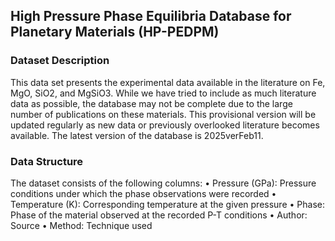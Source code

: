 ## High Pressure Phase Equilibria Database for Planetary Materials (HP-PEDPM)

### Dataset Description

This data set presents the experimental data available in the literature on Fe, MgO, SiO2, and MgSiO3. While we have tried to include as much literature data as possible, the database may not be complete due to the large number of publications on these materials. This provisional version will be updated regularly as new data or previously overlooked literature becomes available. The latest version of the database is 2025verFeb11.

### Data Structure

The dataset consists of the following columns:
	•	Pressure (GPa): Pressure conditions under which the phase observations were recorded
	•	Temperature (K): Corresponding temperature at the given pressure
	•	Phase: Phase of the material observed at the recorded P-T conditions
	•	Author: Source
	•	Method: Technique used
